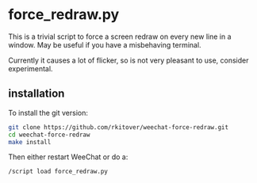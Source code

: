 # force_redraw.py

This is a trivial script to force a screen redraw on every new line in
a window. May be useful if you have a misbehaving terminal.

Currently it causes a lot of flicker, so is not very pleasant to use,
consider experimental.

## installation

To install the git version:

```bash
git clone https://github.com/rkitover/weechat-force-redraw.git
cd weechat-force-redraw
make install
```

Then either restart WeeChat or do a:

```
/script load force_redraw.py
```
